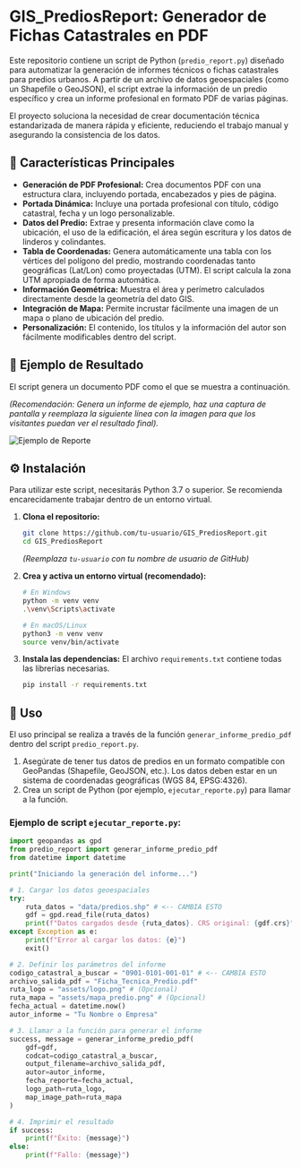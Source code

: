 # GIS_PrediosReport: Generador de Fichas Catastrales en PDF

Este repositorio contiene un script de Python (`predio_report.py`) diseñado para automatizar la generación de informes técnicos o fichas catastrales para predios urbanos. A partir de un archivo de datos geoespaciales (como un Shapefile o GeoJSON), el script extrae la información de un predio específico y crea un informe profesional en formato PDF de varias páginas.

El proyecto soluciona la necesidad de crear documentación técnica estandarizada de manera rápida y eficiente, reduciendo el trabajo manual y asegurando la consistencia de los datos.

## 🌟 Características Principales

*   **Generación de PDF Profesional:** Crea documentos PDF con una estructura clara, incluyendo portada, encabezados y pies de página.
*   **Portada Dinámica:** Incluye una portada profesional con título, código catastral, fecha y un logo personalizable.
*   **Datos del Predio:** Extrae y presenta información clave como la ubicación, el uso de la edificación, el área según escritura y los datos de linderos y colindantes.
*   **Tabla de Coordenadas:** Genera automáticamente una tabla con los vértices del polígono del predio, mostrando coordenadas tanto geográficas (Lat/Lon) como proyectadas (UTM). El script calcula la zona UTM apropiada de forma automática.
*   **Información Geométrica:** Muestra el área y perímetro calculados directamente desde la geometría del dato GIS.
*   **Integración de Mapa:** Permite incrustar fácilmente una imagen de un mapa o plano de ubicación del predio.
*   **Personalización:** El contenido, los títulos y la información del autor son fácilmente modificables dentro del script.

## 📄 Ejemplo de Resultado

El script genera un documento PDF como el que se muestra a continuación.

*(Recomendación: Genera un informe de ejemplo, haz una captura de pantalla y reemplaza la siguiente línea con la imagen para que los visitantes puedan ver el resultado final).*

![Ejemplo de Reporte](assets/report_example.png)

## ⚙️ Instalación

Para utilizar este script, necesitarás Python 3.7 o superior. Se recomienda encarecidamente trabajar dentro de un entorno virtual.

1.  **Clona el repositorio:**
    ```bash
    git clone https://github.com/tu-usuario/GIS_PrediosReport.git
    cd GIS_PrediosReport
    ```
    *(Reemplaza `tu-usuario` con tu nombre de usuario de GitHub)*

2.  **Crea y activa un entorno virtual (recomendado):**
    ```bash
    # En Windows
    python -m venv venv
    .\venv\Scripts\activate

    # En macOS/Linux
    python3 -m venv venv
    source venv/bin/activate
    ```

3.  **Instala las dependencias:**
    El archivo `requirements.txt` contiene todas las librerías necesarias.
    ```bash
    pip install -r requirements.txt
    ```

## 🚀 Uso

El uso principal se realiza a través de la función `generar_informe_predio_pdf` dentro del script `predio_report.py`.

1.  Asegúrate de tener tus datos de predios en un formato compatible con GeoPandas (Shapefile, GeoJSON, etc.). Los datos deben estar en un sistema de coordenadas geográficas (WGS 84, EPSG:4326).
2.  Crea un script de Python (por ejemplo, `ejecutar_reporte.py`) para llamar a la función.

### Ejemplo de script `ejecutar_reporte.py`:

```python
import geopandas as gpd
from predio_report import generar_informe_predio_pdf
from datetime import datetime

print("Iniciando la generación del informe...")

# 1. Cargar los datos geoespaciales
try:
    ruta_datos = "data/predios.shp" # <-- CAMBIA ESTO
    gdf = gpd.read_file(ruta_datos)
    print(f"Datos cargados desde {ruta_datos}. CRS original: {gdf.crs}")
except Exception as e:
    print(f"Error al cargar los datos: {e}")
    exit()

# 2. Definir los parámetros del informe
codigo_catastral_a_buscar = "0901-0101-001-01" # <-- CAMBIA ESTO
archivo_salida_pdf = "Ficha_Tecnica_Predio.pdf"
ruta_logo = "assets/logo.png" # (Opcional)
ruta_mapa = "assets/mapa_predio.png" # (Opcional)
fecha_actual = datetime.now()
autor_informe = "Tu Nombre o Empresa"

# 3. Llamar a la función para generar el informe
success, message = generar_informe_predio_pdf(
    gdf=gdf,
    codcat=codigo_catastral_a_buscar,
    output_filename=archivo_salida_pdf,
    autor=autor_informe,
    fecha_reporte=fecha_actual,
    logo_path=ruta_logo,
    map_image_path=ruta_mapa
)

# 4. Imprimir el resultado
if success:
    print(f"Éxito: {message}")
else:
    print(f"Fallo: {message}")
